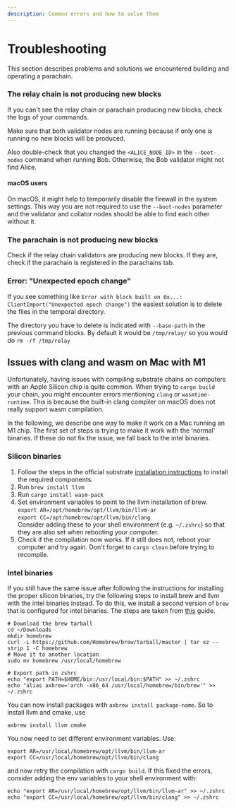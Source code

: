 ```yaml
---
description: Common errors and how to solve them
---
```


# Troubleshooting

This section describes problems and solutions we encountered building and operating a parachain.

### The relay chain is not producing new blocks&#x20;

If you can't see the relay chain or parachain producing new blocks, check the logs of your commands.

Make sure that both validator nodes are running because if only one is running no new blocks will be produced.

Also double-check that you changed the `<ALICE_NODE_ID>` in the `--boot-nodes` command when running Bob. Otherwise, the Bob validator might not find Alice.&#x20;

#### macOS users

On macOS, it might help to temporarily disable the firewall in the system settings. This way you are not required to use the `--boot-nodes` parameter and the validator and collator nodes should be able to find each other without it.

### The parachain is not producing new blocks

Check if the relay chain validators are producing new blocks. If they are, check if the parachain is registered in the parachains tab.&#x20;

### Error: "Unexpected epoch change"

If you see something like `Error with block built on 0x...: ClientImport("Unexpected epoch change")` the easiest solution is to delete the files in the temporal directory.&#x20;

The directory you have to delete is indicated with `--base-path` in the previous command blocks. By default it would be `/tmp/relay/` so you would do `rm -rf /tmp/relay`

## Issues with clang and wasm on Mac with M1

Unfortunately, having issues with compiling substrate chains on computers with an Apple Silicon chip is quite common. When trying to `cargo build` your chain, you might encounter errors mentioning `clang` or `wasmtime-runtime`. This is because the built-in clang compiler on macOS does not really support wasm compilation.

In the following, we describe one way to make it work on a Mac running an M1 chip. The first set of steps is trying to make it work with the 'normal' binaries. If these do not fix the issue, we fall back to the intel binaries.&#x20;

### Silicon binaries

1. Follow the steps in the official substrate [installation instructions](https://docs.substrate.io/install/macos/) to install the required components.&#x20;
2. Run `brew install llvm`
3. Run `cargo install wasm-pack`
4. Set environment variables to point to the llvm installation of brew. \
   `export AR=/opt/homebrew/opt/llvm/bin/llvm-ar` \
   `export CC=/opt/homebrew/opt/llvm/bin/clang`\
   Consider adding these to your shell environment (e.g.  `~/.zshrc`) so that they are also set when rebooting your computer.
5. Check if the compilation now works. If it still does not, reboot your computer and try again. Don't forget to `cargo clean` before trying to recompile.

### Intel binaries

If you still have the same issue after following the instructions for installing the proper silicon binaries, try the following steps to install brew and llvm with the intel binaries instead. To do this, we install a second version of `brew` that is configured for intel binaries. The steps are taken from [this](https://medium.com/mkdir-awesome/how-to-install-x86-64-homebrew-packages-on-apple-m1-macbook-54ba295230f) guide.&#x20;

```
# Download the brew tarball
cd ~/Downloads
mkdir homebrew
curl -L https://github.com/Homebrew/brew/tarball/master | tar xz --strip 1 -C homebrew
# Move it to another location
sudo mv homebrew /usr/local/homebrew

# Export path in zshrc
echo "export PATH=$HOME/bin:/usr/local/bin:$PATH" >> ~/.zshrc
echo "alias axbrew='arch -x86_64 /usr/local/homebrew/bin/brew'" >> ~/.zshrc
```

You can now install packages with `axbrew install package-name`.  So to install llvm and cmake, use

```
axbrew install llvm cmake
```

&#x20;You now need to set different environment variables. Use:

```
export AR=/usr/local/homebrew/opt/llvm/bin/llvm-ar
export CC=/usr/local/homebrew/opt/llvm/bin/clang
```

and now retry the compilation with `cargo build`. If this fixed the errors, consider adding the env variables to your shell environment with:

```
echo "export AR=/usr/local/homebrew/opt/llvm/bin/llvm-ar" >> ~/.zshrc
echo "export CC=/usr/local/homebrew/opt/llvm/bin/clang" >> ~/.zshrc
```
